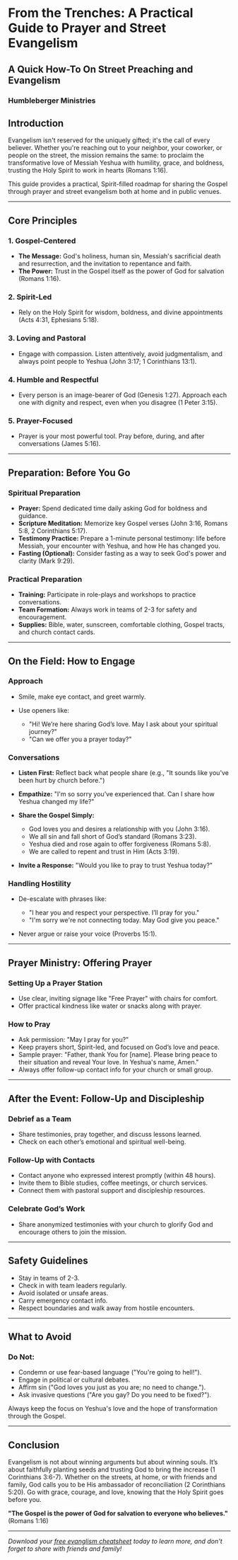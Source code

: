 # From the Trenches: A Practical Guide to Prayer and Street Evangelism

## A Quick How-To On Street Preaching and Evangelism

### Humbleberger Ministries

## Introduction

Evangelism isn't reserved for the uniquely gifted; it's the call of every believer. Whether you're reaching out to your neighbor, your coworker, or people on the street, the mission remains the same: to proclaim the transformative love of Messiah Yeshua with humility, grace, and boldness, trusting the Holy Spirit to work in hearts (Romans 1:16).

This guide provides a practical, Spirit-filled roadmap for sharing the Gospel through prayer and street evangelism both at home and in public venues.

---

## Core Principles

### 1. Gospel-Centered

- **The Message:** God's holiness, human sin, Messiah's sacrificial death and resurrection, and the invitation to repentance and faith.
- **The Power:** Trust in the Gospel itself as the power of God for salvation (Romans 1:16).

### 2. Spirit-Led

- Rely on the Holy Spirit for wisdom, boldness, and divine appointments (Acts 4:31, Ephesians 5:18).

### 3. Loving and Pastoral

- Engage with compassion. Listen attentively, avoid judgmentalism, and always point people to Yeshua (John 3:17; 1 Corinthians 13:1).

### 4. Humble and Respectful

- Every person is an image-bearer of God (Genesis 1:27). Approach each one with dignity and respect, even when you disagree (1 Peter 3:15).

### 5. Prayer-Focused

- Prayer is your most powerful tool. Pray before, during, and after conversations (James 5:16).

---

## Preparation: Before You Go

### Spiritual Preparation

- **Prayer:** Spend dedicated time daily asking God for boldness and guidance.
- **Scripture Meditation:** Memorize key Gospel verses (John 3:16, Romans 5:8, 2 Corinthians 5:17).
- **Testimony Practice:** Prepare a 1-minute personal testimony: life before Messiah, your encounter with Yeshua, and how He has changed you.
- **Fasting (Optional):** Consider fasting as a way to seek God's power and clarity (Mark 9:29).

### Practical Preparation

- **Training:** Participate in role-plays and workshops to practice conversations.
- **Team Formation:** Always work in teams of 2-3 for safety and encouragement.
- **Supplies:** Bible, water, sunscreen, comfortable clothing, Gospel tracts, and church contact cards.

---

## On the Field: How to Engage

### Approach

- Smile, make eye contact, and greet warmly.
- Use openers like:

  - "Hi! We’re here sharing God’s love. May I ask about your spiritual journey?"
  - "Can we offer you a prayer today?"

### Conversations

- **Listen First:** Reflect back what people share (e.g., "It sounds like you’ve been hurt by church before.")
- **Empathize:** "I'm so sorry you’ve experienced that. Can I share how Yeshua changed my life?"
- **Share the Gospel Simply:**

  - God loves you and desires a relationship with you (John 3:16).
  - We all sin and fall short of God’s standard (Romans 3:23).
  - Yeshua died and rose again to offer forgiveness (Romans 5:8).
  - We are called to repent and trust in Him (Acts 3:19).

- **Invite a Response:** "Would you like to pray to trust Yeshua today?"

### Handling Hostility

- De-escalate with phrases like:

  - "I hear you and respect your perspective. I’ll pray for you."
  - "I'm sorry we're not connecting today. May God give you peace."

- Never argue or raise your voice (Proverbs 15:1).

---

## Prayer Ministry: Offering Prayer

### Setting Up a Prayer Station

- Use clear, inviting signage like "Free Prayer" with chairs for comfort.
- Offer practical kindness like water or snacks along with prayer.

### How to Pray

- Ask permission: "May I pray for you?"
- Keep prayers short, Spirit-led, and focused on God’s love and peace.
- Sample prayer: "Father, thank You for \[name]. Please bring peace to their situation and reveal Your love. In Yeshua's name, Amen."
- Always offer follow-up contact info for your church or small group.

---

## After the Event: Follow-Up and Discipleship

### Debrief as a Team

- Share testimonies, pray together, and discuss lessons learned.
- Check on each other’s emotional and spiritual well-being.

### Follow-Up with Contacts

- Contact anyone who expressed interest promptly (within 48 hours).
- Invite them to Bible studies, coffee meetings, or church services.
- Connect them with pastoral support and discipleship resources.

### Celebrate God’s Work

- Share anonymized testimonies with your church to glorify God and encourage others to join the mission.

---

## Safety Guidelines

- Stay in teams of 2-3.
- Check in with team leaders regularly.
- Avoid isolated or unsafe areas.
- Carry emergency contact info.
- Respect boundaries and walk away from hostile encounters.

---

## What to Avoid

### Do Not:

- Condemn or use fear-based language ("You're going to hell!").
- Engage in political or cultural debates.
- Affirm sin ("God loves you just as you are; no need to change.").
- Ask invasive questions ("Are you gay? Do you need to be fixed?").

Always keep the focus on Yeshua's love and the hope of transformation through the Gospel.

---

## Conclusion

Evangelism is not about winning arguments but about winning souls. It’s about faithfully planting seeds and trusting God to bring the increase (1 Corinthians 3:6-7). Whether on the streets, at home, or with friends and family, God calls you to be His ambassador of reconciliation (2 Corinthians 5:20). Go with grace, courage, and love, knowing that the Holy Spirit goes before you.

**"The Gospel is the power of God for salvation to everyone who believes."** (Romans 1:16)

---

_Download your [free evanglism cheatsheet](../../assets/From-The-Trenches-An-Evangelism-Guide.pdf) today to learn more, and don't forget to share with friends and family!_
